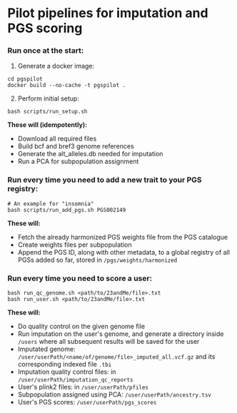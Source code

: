 # Pilot pipelines for imputation and PGS scoring

### Run once at the start:

1. Generate a docker image:

```
cd pgspilot
docker build --no-cache -t pgspilot .
```

2. Perform initial setup:

```
bash scripts/run_setup.sh
```

**These will (idempotently):**

- Download all required files
- Build bcf and bref3 genome references
- Generate the alt_alleles.db needed for imputation
- Run a PCA for subpopulation assignment

### Run every time you need to add a new trait to your PGS registry:

```
# An example for "insomnia"
bash scripts/run_add_pgs.sh PGS002149
```

**These will:**

- Fetch the already harmonized PGS weights file from the PGS catalogue
- Create weights files per subpopulation
- Append the PGS ID, along with other metadata, to a global registry of all PGSs added so far, stored in `/pgs/weights/harmonized`

### Run every time you need to score a user:

```
bash run_qc_genome.sh <path/to/23andMe/file>.txt
bash run_user.sh <path/to/23andMe/file>.txt
```

**These will:**

- Do quality control on the given genome file
- Run imputation on the user's genome, and generate a directory inside `/users` where all subsequent results will be saved for the user
- Imputated genome: `/user/userPath/<name/of/genome/file>_imputed_all.vcf.gz` and its corresponding indexed file `.tbi`
- Imputation quality control files: in `/user/userPath/imputation_qc_reports`
- User's plink2 files: in `/user/userPath/pfiles`
- Subpopulation assigned using PCA: `/user/userPath/ancestry.tsv`
- User's PGS scores: `/user/userPath/pgs_scores`
